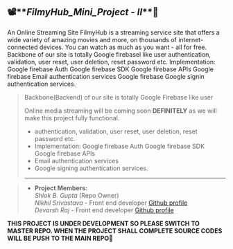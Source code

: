 📽️**_FilmyHub_Mini_Project - II_**🎥
-------------------------------------------------------------
An Online Streaming Site FilmyHub is a streaming service site that offers a wide variety of amazing movies and more, on thousands of internet-connected devices. You can watch as much as you want - all for free. Backbone of our site is totally Google firebasel like user authentication, validation, user reset, user deletion, reset password etc. Implementation: Google firebase Auth Google firebase SDK Google firebase APIs Google firebase Email authentication services Google firebase Google signin authentication services. </br>
>Backbone(Backend) of our site is totally Google Firebase like user 
> 
> Online media streaming will be coming soon **DEFINITELY** as we will make this project fully functional.
>* authentication, validation, user reset, user deletion, reset password etc.
>* Implementation: Google firebase Auth Google firebase SDK Google firebase APIs 
>* Email authentication services 
>* Google signing authentication services.
>-------------------------------------------

>* **Project Members:**<br>
> _Shlok B. Gupta_ (Repo Owner)<br>
> _Nikhil Srivastava_ - Front end developer [Github profile](https://github.com/Nikhil-srivastava1508)<br>
> _Devarsh Raj_ - Front end developer [Github profile](https://github.com/Devarsh-19)

**THIS PROJECT IS UNDER DEVELOPMENT SO PLEASE SWITCH TO MASTER REPO. WHEN THE PROJECT SHALL COMPLETE SOURCE CODES WILL BE PUSH TO THE MAIN REPO🙏**
